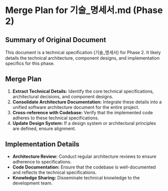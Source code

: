 # Merge Plan for 기술_명세서.md (Phase 2)

## Summary of Original Document
This document is a technical specification (기술_명세서) for Phase 2. It likely details the technical architecture, component designs, and implementation specifics for this phase.

## Merge Plan
1.  **Extract Technical Details:** Identify the core technical specifications, architectural decisions, and component designs.
2.  **Consolidate Architecture Documentation:** Integrate these details into a unified software architecture document for the entire project.
3.  **Cross-reference with Codebase:** Verify that the implemented code adheres to these technical specifications.
4.  **Update Design System:** If a design system or architectural principles are defined, ensure alignment.

## Implementation Details
-   **Architecture Review:** Conduct regular architecture reviews to ensure adherence to specifications.
-   **Code Documentation:** Ensure that the codebase is well-documented and reflects the technical specifications.
-   **Knowledge Sharing:** Disseminate technical knowledge to the development team.
